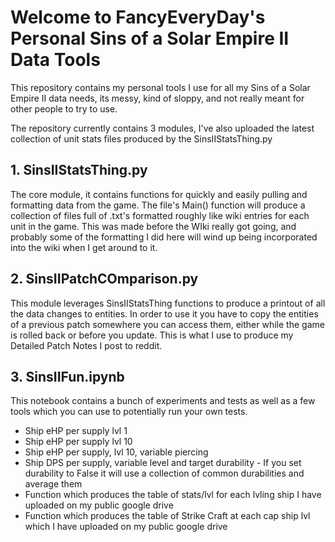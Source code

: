 # Welcome to FancyEveryDay's Personal Sins of a Solar Empire II Data Tools

This repository contains my personal tools I use for all my Sins of a Solar Empire II data needs, its messy, kind of sloppy, and not really meant for other people to try to use.

The repository currently contains 3 modules, I've also uploaded the latest collection of unit stats files produced by the SinsIIStatsThing.py

## 1. SinsIIStatsThing.py
   
   The core module, it contains functions for quickly and easily pulling and formatting data from the game.
   The file's Main() function will produce a collection of files full of .txt's formatted roughly like wiki entries for each unit in the game.
   This was made before the WIki really got going, and probably some of the formatting I did here will wind up being incorporated into the wiki when I get around to it.
   
## 2. SinsIIPatchCOmparison.py
   
   This module leverages SinsIIStatsThing functions to produce a printout of all the data changes to entities.
   In order to use it you have to copy the entities of a previous patch somewhere you can access them, either while the game is rolled back or before you update.
   This is what I use to produce my Detailed Patch Notes I post to reddit.

## 3. SinsIIFun.ipynb
   This notebook contains a bunch of experiments and tests as well as a few tools which you can use to potentially run your own tests.
   - Ship eHP per supply lvl 1
   - Ship eHP per supply lvl 10
   - Ship eHP per supply, lvl 10, variable piercing
   - Ship  DPS per supply, variable level and target durability - If you set durability to False it will use a collection of common durabilities and average them
   - Function which produces the table of stats/lvl for each lvling ship I have uploaded on my public google drive
   - Function which produces the table of Strike Craft at each cap ship lvl which I have uploaded on my public google drive 
     
